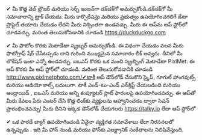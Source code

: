 


✔ మీ కొత్త వెబ్ బ్రౌజర్ మరియు సెర్చ్ ఇంజన్‌గా డక్‌డక్‌గో అమర్చుకోండి.డక్‌డక్‌గో మీ సమాచారాన్ని ట్రాక్ చేయదు. మీరు కార్పొరేషన్లు మరియు ప్రభుత్వం ఉపయోగించగలిగే డేటా ప్రొఫైల్ తయారు చేయడం లేదని మీరు నిశ్చింతగా ఉండవచ్చు. మీరు ఈ ఆప్‌ను  ఆప్  స్టోర్‌లో చూడవచ్చు. మరింత తెలుసుకోవడానికి చూడండి https://duckduckgo.com 

✔ మీ ఫొటోల కొరకు మెటాడేటా స్క్రబ్బర్ అమర్చుకోండి. ఈ విధంగా చేయడం వలన మీరు ఫొటోగ్రాఫ్ షేర్ చేసేటప్పడు  దాని గురించి ముఖ్యమైన సమాచారం లీక్ అవ్వదు. దీనిలో మీ లొకేషన్ ఇంకా ఎన్నో ఉండవచ్చు.  ఐఒఎస్ కొరకు ఒక మంచి స్క్రబ్బింగ్ మెటాడేటా  PixlMet. ఈ ఆప్ కొరకు మీ ఆప్ స్టోర్‌లో చూడండి. మరింత తెలుసుకోవడానికి చూడండి http://www.pixlmetphoto.com/✔టాకీ ఆప్ డౌన్‌లోడ్ చేసుకొని స్కైప్, గూగుల్ హాంగవుట్స్ మరియు ఆడియో కాల్స్  బదులుగా. టాకీ ఎండ్-టు-ఎండ్ ఎన్‌క్రిప్ట్ చేయబడింది మరియు ఆండ్రాయిడ్ , ఐఒఎస్ మరియు అన్ని కంప్యూటర్ ప్లాట్ ఫారంలపై ఉపయోగించవచ్చు. ఈ ఆప్‌తో మీరు కేవలం  పేరు ఎంటర్ చేసి  కొత్త లింక్‌కు వ్యక్తులను ఆహ్వానించడం ద్వారా సెషన్ ప్రారంభించవచ్చు! మీరు దీనిని ఇక్కడ  డౌన్‌లోడ్ చేయగలరు https://talky.io   లేదా ఆప్ స్టోర్‌లో

✔ ఒక ఫారడే బ్యాగ్ ఉపయోగించండి ఏవైనా వ్యక్తిగత సమావేశాలు లేదా నిరసనలలో ఉన్నప్పుడు . ఇది మీ ఫోన్ నుండి మరియు  ఫోన్‌కు  ఎలక్ట్రానిక్ సంకేతాలను నిలిపివేస్తుంది.